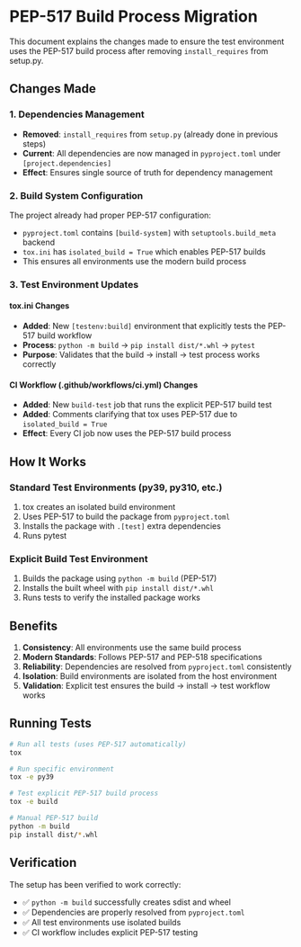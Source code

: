 # PEP-517 Build Process Migration

This document explains the changes made to ensure the test environment uses the PEP-517 build process after removing `install_requires` from setup.py.

## Changes Made

### 1. Dependencies Management
- **Removed**: `install_requires` from `setup.py` (already done in previous steps)
- **Current**: All dependencies are now managed in `pyproject.toml` under `[project.dependencies]`
- **Effect**: Ensures single source of truth for dependency management

### 2. Build System Configuration
The project already had proper PEP-517 configuration:
- `pyproject.toml` contains `[build-system]` with `setuptools.build_meta` backend
- `tox.ini` has `isolated_build = True` which enables PEP-517 builds
- This ensures all environments use the modern build process

### 3. Test Environment Updates

#### tox.ini Changes
- **Added**: New `[testenv:build]` environment that explicitly tests the PEP-517 build workflow
- **Process**: `python -m build` → `pip install dist/*.whl` → `pytest`
- **Purpose**: Validates that the build → install → test process works correctly

#### CI Workflow (.github/workflows/ci.yml) Changes
- **Added**: New `build-test` job that runs the explicit PEP-517 build test
- **Added**: Comments clarifying that tox uses PEP-517 due to `isolated_build = True`
- **Effect**: Every CI job now uses the PEP-517 build process

## How It Works

### Standard Test Environments (py39, py310, etc.)
1. tox creates an isolated build environment
2. Uses PEP-517 to build the package from `pyproject.toml`
3. Installs the package with `.[test]` extra dependencies
4. Runs pytest

### Explicit Build Test Environment
1. Builds the package using `python -m build` (PEP-517)
2. Installs the built wheel with `pip install dist/*.whl`
3. Runs tests to verify the installed package works

## Benefits

1. **Consistency**: All environments use the same build process
2. **Modern Standards**: Follows PEP-517 and PEP-518 specifications
3. **Reliability**: Dependencies are resolved from `pyproject.toml` consistently
4. **Isolation**: Build environments are isolated from the host environment
5. **Validation**: Explicit test ensures the build → install → test workflow works

## Running Tests

```bash
# Run all tests (uses PEP-517 automatically)
tox

# Run specific environment
tox -e py39

# Test explicit PEP-517 build process
tox -e build

# Manual PEP-517 build
python -m build
pip install dist/*.whl
```

## Verification

The setup has been verified to work correctly:
- ✅ `python -m build` successfully creates sdist and wheel
- ✅ Dependencies are properly resolved from `pyproject.toml`
- ✅ All test environments use isolated builds
- ✅ CI workflow includes explicit PEP-517 testing
